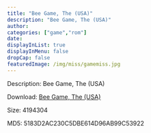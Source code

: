 ```yaml
---
title: "Bee Game, The (USA)"
description: "Bee Game, The (USA)"
author: 
categories: ["game","rom"]
date: 
displayInList: true
displayInMenu: false
dropCap: false
featuredImage: /img/miss/gamemiss.jpg
---
```


Description: Bee Game, The (USA)

Download: <a style="text-decoration:underline;" href="https://mega.nz/#!uOZAFSLD!gJPMb6icZWHtGMpMEzh1YRNMTLAeRKeOn0VPMkSuJxg" target = "_blank" rel = "nofollow" > Bee Game, The (USA)</a>

Size: 4194304

MD5: 5183D2AC230C5DBE614D96AB99C53922

